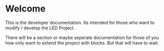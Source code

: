 # Welcome

This is the developer documentation. Its intended for those who want to modify / develop the LED Project.

There will be a section or maybe seperate documentation for those of you how only want to extend the project with blocks. But that will have to wait.


